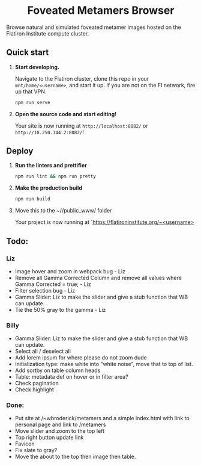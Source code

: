 <h1 align="center">
  Foveated Metamers Browser
</h1>

Browse natural and simulated foveated metamer images hosted on the Flatiron Institute compute cluster.

## Quick start

1.  **Start developing.**

    Navigate to the Flatiron cluster, clone this repo in your `mnt/home/<username>`, and start it up. If you are not on the FI network, fire up that VPN.

    ```zsh
    npm run serve
    ```

2.  **Open the source code and start editing!**

    Your site is now running at `http://localhost:8082/` or `http://10.250.144.2:8082/`!

## Deploy

1. **Run the linters and prettifier**

   ```zsh
   npm run lint && npm run pretty
   ```

2. **Make the production build**

   ```zsh
   npm run build
   ```

3. Move this to the ~/<username>/public_www/ folder

    Your project is now running at `https://flatironinstitute.org/~<username>

## Todo:

### Liz
- Image hover and zoom in webpack bug - Liz
- Remove all Gamma Corrected Column and remove all values where Gamma Corrected = true; - Liz
- Filter selection bug - Liz
- Gamma Slider: Liz to make the slider and give a stub function that WB can update.
- Tie the 50% gray to the gamma - Liz

### Billy
- Gamma Slider: Liz to make the slider and give a stub function that WB can update.
- Select all / deselect all
- Add lorem ipsum for where please do not zoom dude
- Initialization type: make white into "white noise", move that to top of list.
- Add sortby on table column heads
- Table: metadata def on hover or in filter area?
- Check pagination
- Check highlight


### Done:
- Put site at /~wbroderick/metamers and a simple index.html with link to personal page and link to /metamers
- Move slider and zoom to the top left
- Top right button update link
- Favicon
- Fix slate to gray?
- Move the about to the top then image then table.